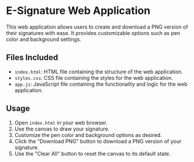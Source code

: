 # E-Signature Web Application

This web application allows users to create and download a PNG version of their signatures with ease. It provides customizable options such as pen color and background settings.

## Files Included

- `index.html`: HTML file containing the structure of the web application.
- `styles.css`: CSS file containing the styles for the web application.
- `app.js`: JavaScript file containing the functionality and logic for the web application.

## Usage

1. Open `index.html` in your web browser.
2. Use the canvas to draw your signature.
3. Customize the pen color and background options as desired.
4. Click the "Download PNG" button to download a PNG version of your signature.
5. Use the "Clear All" button to reset the canvas to its default state.



